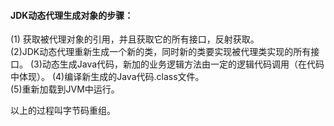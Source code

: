 #### JDK动态代理生成对象的步骤：
(1) 获取被代理对象的引用，并且获取它的所有接口，反射获取。  
(2)JDK动态代理重新生成一个新的类，同时新的类要实现被代理类实现的所有接口。
(3)动态生成Java代码，新加的业务逻辑方法由一定的逻辑代码调用（在代码中体现）。
(4)编译新生成的Java代码.class文件。  
(5)重新加载到JVM中运行。  

以上的过程叫字节码重组。  

